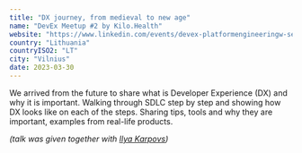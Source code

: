 ```yaml
---
title: "DX journey, from medieval to new age"
name: "DevEx Meetup #2 by Kilo.Health"
website: "https://www.linkedin.com/events/devex-platformengineeringw-serg7041697151218802688/"
country: "Lithuania"
countryISO2: "LT"
city: "Vilnius"
date: 2023-03-30
---
```


We arrived from the future to share what is Developer Experience (DX) and why it is important.
Walking through SDLC step by step and showing how DX looks like on each of the steps.
Sharing tips, tools and why they are important, examples from real-life products.

*(talk was given together with [Ilya Karpovs](https://www.linkedin.com/in/ilya-karpov-riga/))*
